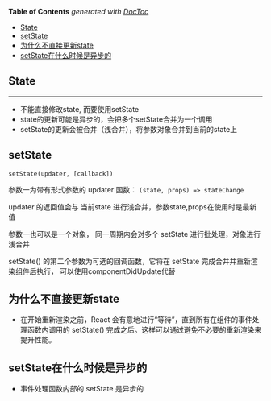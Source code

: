 <!-- START doctoc generated TOC please keep comment here to allow auto update -->
<!-- DON'T EDIT THIS SECTION, INSTEAD RE-RUN doctoc TO UPDATE -->
**Table of Contents**  *generated with [DocToc](https://github.com/thlorenz/doctoc)*

- [State](#state)
- [setState](#setstate)
- [为什么不直接更新state](#%E4%B8%BA%E4%BB%80%E4%B9%88%E4%B8%8D%E7%9B%B4%E6%8E%A5%E6%9B%B4%E6%96%B0state)
- [setState在什么时候是异步的](#setstate%E5%9C%A8%E4%BB%80%E4%B9%88%E6%97%B6%E5%80%99%E6%98%AF%E5%BC%82%E6%AD%A5%E7%9A%84)

<!-- END doctoc generated TOC please keep comment here to allow auto update -->

## State
---
- 不能直接修改state, 而要使用setState
- state的更新可能是异步的，会把多个setState合并为一个调用
- setState的更新会被合并（浅合并），将参数对象合并到当前的state上


## setState
```
setState(updater, [callback])
```
参数一为带有形式参数的 updater 函数：
```(state, props) => stateChange```

updater 的返回值会与 当前state 进行浅合并，参数state,props在使用时是最新值

参数一也可以是一个对象， 同一周期内会对多个 setState 进行批处理，对象进行浅合并

setState() 的第二个参数为可选的回调函数，它将在 setState 完成合并并重新渲染组件后执行， 可以使用componentDidUpdate代替

## 为什么不直接更新state
- 在开始重新渲染之前，React 会有意地进行“等待”，直到所有在组件的事件处理函数内调用的 setState() 完成之后。这样可以通过避免不必要的重新渲染来提升性能。

## setState在什么时候是异步的
- 事件处理函数内部的 setState 是异步的